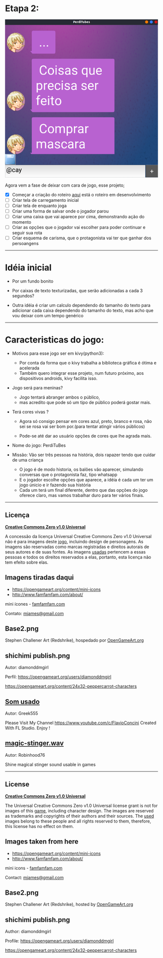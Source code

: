 # Etapa 2:


![Imagem do Jogo](jogoooo.png)



Agora vem a fase de deixar com cara de jogo, esse projeto;
- [X] Começar a criação do roteiro [aqui](https://robertoweller.github.io/perditubes/rascunhos/) está o roteiro em desenvolvimento
- [ ] Criar tela de carregamento inicial
- [ ] Criar tela de enquanto joga
- [ ] Criar uma forma de salvar onde o jogador parou
- [ ] Criar uma caixa que vai aparece por cima, demonstrando ação do momento
- [ ] Criar as opções que o jogador vai escolher para poder continuar e seguir sua rota
- [ ] Criar esquema de carisma, que o protagonista vai ter que ganhar dos persoangens
-------------------------------------
# Idéia inicial 
* Por um fundo bonito
* Por caixas de texto texturizadas, que serão adicionadas a cada 3 segundos?

* Outra idéia é criar um calculo dependendo do tamanho do texto para adicionar cada caixa dependendo
do tamanho do texto, mas acho que vou deixar com um tempo genérico
--------------------------------------

# Caracteristicas do jogo:
* Motivos para esse jogo ser em kivy(python3):
   - Por conta da forma que o kivy trabalha a biblioteca gráfica é ótima e acelerada
   - Também quero integrar esse projeto, num futuro próximo, aos dispositivos androids, kivy facilita isso.
* Jogo será para meninas?
   - Jogo tentará abranger ambos o público,
   - mas acredito que pode só um tipo de público poderá gostar mais.
* Terá cores vivas ?
   - Agora só consigo pensar em cores azul, preto, branco e rosa, não sei se rosa vai ser bom por.(para tentar atingir vários públicos)

   - Pode-se até dar ao usuário opções de cores que lhe agrada mais.

* Nome do jogo: PerdiTuBes

* Missão: Vão ser três pessoas na história, dois rapazer tendo que cuidar de uma criança
   - O jogo é de modo historia, os balões vão aparecer, simulando conversas que o protagonista faz, tipo whatsapp
   - E o jogador escolhe opções que aparece, a idéia é cada um ter um jogo únicio e ir fazendo sua história
   - Cada um terá um final diferente, dentro que das opções do jogo oferece claro, mas vamos trabalhar duro para ter vários finais.
---
## Licença

**[Creative Commons Zero v1.0 Universal](LICENÇA)**

A concessão da licença Universal Creative Commons Zero v1.0 Universal não é para imagens deste [jogo](https://github.com/robertoweller/jogo_historia/tree/master/img), incluindo design de personagens. As imagens são reservadas como marcas registradas e direitos autorais de seus autores e de suas fontes.
As imagens [usadas](https://github.com/robertoweller/jogo_historia/tree/master/img) pertencem a essas pessoas e todos os direitos reservados a elas, portanto, esta licença não tem efeito sobre elas.

## Imagens tiradas daqui
* https://opengameart.org/content/mini-icons
* http://www.famfamfam.com/about/

mini ícones - [famfamfam.com](http://famfamfam.com)

Contato: mjames@gmail.com

## Base2.png

Stephen Challener Art (Redshrike), hospedado por [OpenGameArt.org](https://opengameart.org)


## shichimi publish.png

Autor: diamonddmgirl

Perfil: https://opengameart.org/users/diamonddmgirl

https://opengameart.org/content/24x32-peppercarrot-characters

## [Som usado](https://freesound.org/people/Greek555/sounds/515537/)

Autor: Greek555

Please Visit My Channel https://www.youtube.com/c/FlavioConcini
Created With FL Studio. Enjoy !

## [magic-stinger.wav](https://freesound.org/people/Robinhood76/sounds/516854/)

Autor: Robinhood76

Shine magical stinger sound usable in games

---
## License

**[Creative Commons Zero v1.0 Universal](LICENSE)**

The Universal Creative Commons Zero v1.0 Universal license grant is not for images of this [game](https://github.com/robertoweller/jogo_historia/tree/master/img), including character design. The images are reserved as trademarks and copyrights of their authors and their sources.
The [used](https://github.com/robertoweller/jogo_historia/tree/master/img) images belong to these people and all rights reserved to them, therefore, this license has no effect on them.

## Images taken from here
* https://opengameart.org/content/mini-icons
* http://www.famfamfam.com/about/

mini icons - [famfamfam.com](http://famfamfam.com/)

Contact: mjames@gmail.com

## Base2.png

Stephen Challener Art (Redshrike), hosted by [OpenGameArt.org](https://opengameart.org)


## shichimi publish.png

Author: diamonddmgirl

Profile: https://opengameart.org/users/diamonddmgirl

https://opengameart.org/content/24x32-peppercarrot-characters

